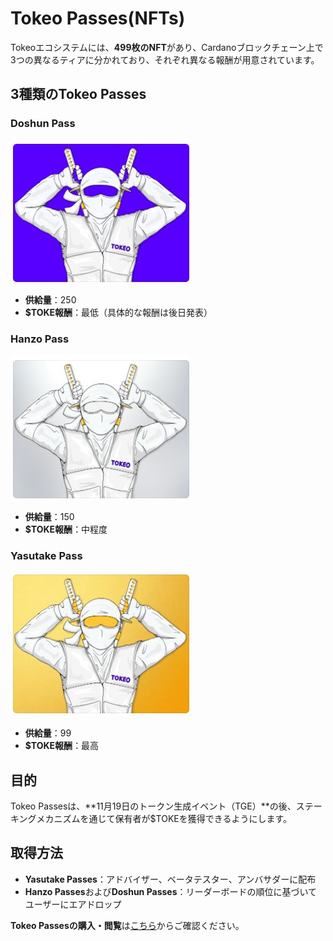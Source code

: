 # **Tokeo Passes(NFTs)**

Tokeoエコシステムには、**499枚のNFT**があり、Cardanoブロックチェーン上で3つの異なるティアに分かれており、それぞれ異なる報酬が用意されています。

## **3種類のTokeo Passes**
### **Doshun Pass**  
![](./images/doshun.jpg)  
  - **供給量**：250  
  - **$TOKE報酬**：最低（具体的な報酬は後日発表）

### **Hanzo Pass**  
![](./images/hanzo.jpg)  
  - **供給量**：150  
  - **$TOKE報酬**：中程度

### **Yasutake Pass** 
![](./images/yasutake.jpg)  
  - **供給量**：99  
  - **$TOKE報酬**：最高

## **目的**
Tokeo Passesは、**11月19日のトークン生成イベント（TGE）**の後、ステーキングメカニズムを通じて保有者が$TOKEを獲得できるようにします。

## **取得方法**
- **Yasutake Passes**：アドバイザー、ベータテスター、アンバサダーに配布
- **Hanzo Passes**および**Doshun Passes**：リーダーボードの順位に基づいてユーザーにエアドロップ

**Tokeo Passesの購入・閲覧**は[こちら](https://www.jpg.store/collection/tokeo)からご確認ください。